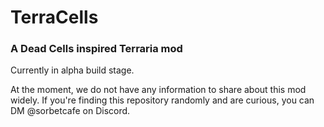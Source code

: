 # TerraCells
### A Dead Cells inspired Terraria mod
Currently in alpha build stage.

At the moment, we do not have any information to share about this mod widely. 
If you're finding this repository randomly and are curious, 
you can DM @sorbetcafe on Discord.